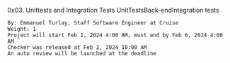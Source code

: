  0x03. Unittests and Integration Tests
UnitTestsBack-endIntegration tests

    By: Emmanuel Turlay, Staff Software Engineer at Cruise
    Weight: 1
    Project will start Feb 1, 2024 4:00 AM, must end by Feb 6, 2024 4:00 AM
    Checker was released at Feb 2, 2024 10:00 AM
    An auto review will be launched at the deadline
